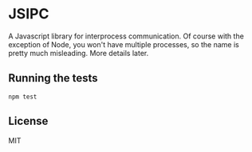 # JSIPC

A Javascript library for interprocess communication.  Of course with
the exception of Node, you won't have multiple processes, so the name
is pretty much misleading.  More details later.

## Running the tests

`npm test`

## License

MIT
